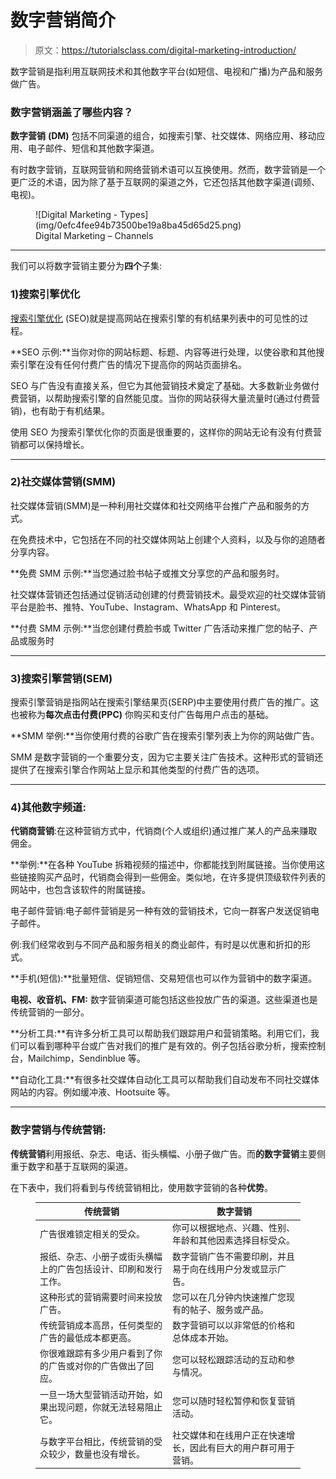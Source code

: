 # 数字营销简介

> 原文：<https://tutorialsclass.com/digital-marketing-introduction/>

数字营销是指利用互联网技术和其他数字平台(如短信、电视和广播)为产品和服务做广告。

### 数字营销涵盖了哪些内容？

**数字营销** **(DM)** 包括不同渠道的组合，如搜索引擎、社交媒体、网络应用、移动应用、电子邮件、短信和其他数字渠道。

有时数字营销，互联网营销和网络营销术语可以互换使用。然而，数字营销是一个更广泛的术语，因为除了基于互联网的渠道之外，它还包括其他数字渠道(调频、电视)。

<figure class="aligncenter size-full is-resized">![Digital Marketing - Types](img/0efc4fee94b73500be19a8ba45d65d25.png)

<figcaption>Digital Marketing – Channels</figcaption>

</figure>

* * *

我们可以将数字营销主要分为**四个**子集:

### 1)搜索引擎优化

[搜索引擎优化](https://tutorialsclass.com/seo-introduction/) (SEO)就是提高网站在搜索引擎的有机结果列表中的可见性的过程。

**SEO 示例:**当你对你的网站标题、标题、内容等进行处理，以使谷歌和其他搜索引擎在没有任何付费广告的情况下提高你的网站页面排名。

SEO 与广告没有直接关系，但它为其他营销技术奠定了基础。大多数新业务做付费营销，以帮助搜索引擎的自然能见度。当你的网站获得大量流量时(通过付费营销)，也有助于有机结果。

使用 SEO 为搜索引擎优化你的页面是很重要的，这样你的网站无论有没有付费营销都可以保持增长。

* * *

### 2)社交媒体营销(SMM)

社交媒体营销(SMM)是一种利用社交媒体和社交网络平台推广产品和服务的方式。

在免费技术中，它包括在不同的社交媒体网站上创建个人资料，以及与你的追随者分享内容。

**免费 SMM 示例:**当您通过脸书帖子或推文分享您的产品和服务时。

社交媒体营销还包括通过促销活动创建的付费营销技术。最受欢迎的社交媒体营销平台是脸书、推特、YouTube、Instagram、WhatsApp 和 Pinterest。

**付费 SMM 示例:**当您创建付费脸书或 Twitter 广告活动来推广您的帖子、产品或服务时

* * *

### 3)搜索引擎营销(SEM)

搜索引擎营销是指网站在搜索引擎结果页(SERP)中主要使用付费广告的推广。这也被称为**每次点击付费(PPC)** 你购买和支付广告每用户点击的基础。

**SMM 举例:**当你使用付费的谷歌广告在搜索引擎列表上为你的网站做广告。

SMM 是数字营销的一个重要分支，因为它主要关注广告技术。这种形式的营销还提供了在搜索引擎合作网站上显示和其他类型的付费广告的选项。

* * *

### 4)其他数字频道:

**代销商营销**:在这种营销方式中，代销商(个人或组织)通过推广某人的产品来赚取佣金。

**举例:**在各种 YouTube 拆箱视频的描述中，你都能找到附属链接。当你使用这些链接购买产品时，代销商会得到一些佣金。类似地，在许多提供顶级软件列表的网站中，也包含该软件的附属链接。

电子邮件营销:电子邮件营销是另一种有效的营销技术，它向一群客户发送促销电子邮件。

例:我们经常收到与不同产品和服务相关的商业邮件，有时是以优惠和折扣的形式。

**手机(短信):**批量短信、促销短信、交易短信也可以作为营销中的数字渠道。

**电视、收音机、FM:** 数字营销渠道可能包括这些投放广告的渠道。这些渠道也是传统营销的一部分。

**分析工具:**有许多分析工具可以帮助我们跟踪用户和营销策略。利用它们，我们可以看到哪种平台或广告对我们的推广是有效的。例子包括谷歌分析，搜索控制台，Mailchimp，Sendinblue 等。

**自动化工具:**有很多社交媒体自动化工具可以帮助我们自动发布不同社交媒体网站的内容。例如缓冲液、Hootsuite 等。

* * *

### 数字营销与传统营销:

**传统营销**利用报纸、杂志、电话、街头横幅、小册子做广告。而**的数字营销**主要侧重于数字和基于互联网的渠道。

在下表中，我们将看到与传统营销相比，使用数字营销的各种**优势**。

<figure class="wp-block-table">

| 传统营销 | 数字营销 |
| --- | --- |
| 广告很难锁定相关的受众。 | 你可以根据地点、兴趣、性别、年龄和其他因素选择目标受众。 |
| 报纸、杂志、小册子或街头横幅上的广告包括设计、印刷和发行工作。 | 数字营销广告不需要印刷，并且易于向在线用户分发或显示广告。 |
| 这种形式的营销需要时间来投放广告。 | 您可以在几分钟内快速推广您现有的帖子、服务或产品。 |
| 传统营销成本高昂，任何类型的广告的最低成本都更高。 | 数字营销可以以非常低的价格和总体成本开始。 |
| 你很难跟踪有多少用户看到了你的广告或对你的广告做出了回应。 | 您可以轻松跟踪活动的互动和参与情况。 |
| 一旦一场大型营销活动开始，如果出现问题，你就无法轻易阻止它。 | 您可以随时轻松暂停和恢复营销活动。 |
| 与数字平台相比，传统营销的受众较少，数量也没有增长。 | 社交媒体和在线用户正在快速增长，因此有巨大的用户群可用于营销。 |

</figure>